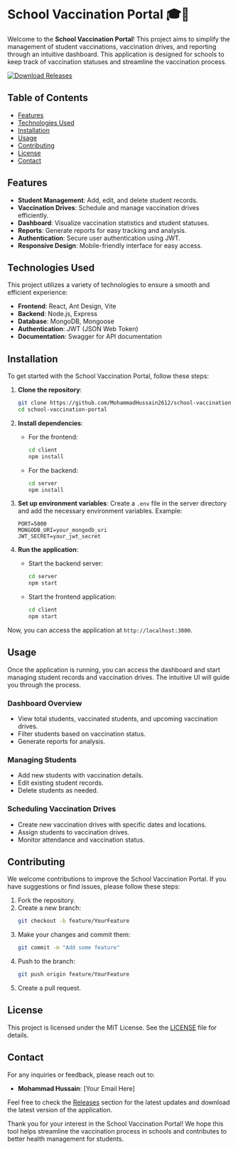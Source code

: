 # School Vaccination Portal 🎓💉

Welcome to the **School Vaccination Portal**! This project aims to simplify the management of student vaccinations, vaccination drives, and reporting through an intuitive dashboard. This application is designed for schools to keep track of vaccination statuses and streamline the vaccination process.

[![Download Releases](https://img.shields.io/badge/Download%20Releases-Click%20Here-blue)](https://github.com/MohammadHussain2612/school-vaccination-portal/releases)

## Table of Contents

- [Features](#features)
- [Technologies Used](#technologies-used)
- [Installation](#installation)
- [Usage](#usage)
- [Contributing](#contributing)
- [License](#license)
- [Contact](#contact)

## Features

- **Student Management**: Add, edit, and delete student records.
- **Vaccination Drives**: Schedule and manage vaccination drives efficiently.
- **Dashboard**: Visualize vaccination statistics and student statuses.
- **Reports**: Generate reports for easy tracking and analysis.
- **Authentication**: Secure user authentication using JWT.
- **Responsive Design**: Mobile-friendly interface for easy access.

## Technologies Used

This project utilizes a variety of technologies to ensure a smooth and efficient experience:

- **Frontend**: React, Ant Design, Vite
- **Backend**: Node.js, Express
- **Database**: MongoDB, Mongoose
- **Authentication**: JWT (JSON Web Token)
- **Documentation**: Swagger for API documentation

## Installation

To get started with the School Vaccination Portal, follow these steps:

1. **Clone the repository**:
   ```bash
   git clone https://github.com/MohammadHussain2612/school-vaccination-portal.git
   cd school-vaccination-portal
   ```

2. **Install dependencies**:
   - For the frontend:
     ```bash
     cd client
     npm install
     ```
   - For the backend:
     ```bash
     cd server
     npm install
     ```

3. **Set up environment variables**:
   Create a `.env` file in the server directory and add the necessary environment variables. Example:
   ```
   PORT=5000
   MONGODB_URI=your_mongodb_uri
   JWT_SECRET=your_jwt_secret
   ```

4. **Run the application**:
   - Start the backend server:
     ```bash
     cd server
     npm start
     ```
   - Start the frontend application:
     ```bash
     cd client
     npm start
     ```

Now, you can access the application at `http://localhost:3000`.

## Usage

Once the application is running, you can access the dashboard and start managing student records and vaccination drives. The intuitive UI will guide you through the process.

### Dashboard Overview

- View total students, vaccinated students, and upcoming vaccination drives.
- Filter students based on vaccination status.
- Generate reports for analysis.

### Managing Students

- Add new students with vaccination details.
- Edit existing student records.
- Delete students as needed.

### Scheduling Vaccination Drives

- Create new vaccination drives with specific dates and locations.
- Assign students to vaccination drives.
- Monitor attendance and vaccination status.

## Contributing

We welcome contributions to improve the School Vaccination Portal. If you have suggestions or find issues, please follow these steps:

1. Fork the repository.
2. Create a new branch:
   ```bash
   git checkout -b feature/YourFeature
   ```
3. Make your changes and commit them:
   ```bash
   git commit -m "Add some feature"
   ```
4. Push to the branch:
   ```bash
   git push origin feature/YourFeature
   ```
5. Create a pull request.

## License

This project is licensed under the MIT License. See the [LICENSE](LICENSE) file for details.

## Contact

For any inquiries or feedback, please reach out to:

- **Mohammad Hussain**: [Your Email Here]

Feel free to check the [Releases](https://github.com/MohammadHussain2612/school-vaccination-portal/releases) section for the latest updates and download the latest version of the application.

Thank you for your interest in the School Vaccination Portal! We hope this tool helps streamline the vaccination process in schools and contributes to better health management for students.